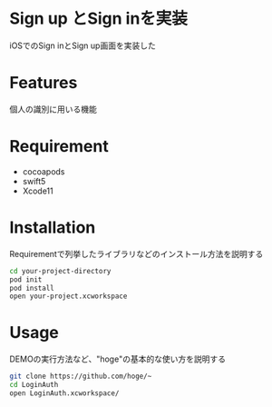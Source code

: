 # Sign up とSign inを実装
 
iOSでのSign inとSign up画面を実装した
 
# Features
 
個人の識別に用いる機能
 
# Requirement
 
* cocoapods
* swift5
* Xcode11
 
# Installation
 
Requirementで列挙したライブラリなどのインストール方法を説明する
 
```bash
cd your-project-directory
pod init
pod install
open your-project.xcworkspace
```
 
# Usage
 
DEMOの実行方法など、"hoge"の基本的な使い方を説明する
 
```bash
git clone https://github.com/hoge/~
cd LoginAuth
open LoginAuth.xcworkspace/
```

